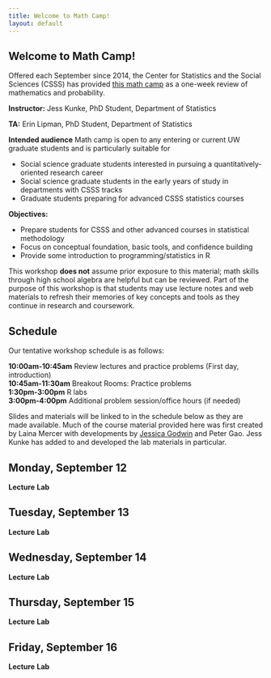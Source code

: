 ```yaml
---
title: Welcome to Math Camp!
layout: default
---
```


## Welcome to Math Camp!

Offered each September since 2014, the Center for Statistics and the Social Sciences (CSSS) has provided [this math camp](https://csss.uw.edu/academics/math-camp) as a one-week review of mathematics and probability.

  **Instructor:** Jess Kunke, PhD Student, Department of Statistics
  
  **TA:** Erin Lipman, PhD Student, Department of Statistics

**Intended audience**
Math camp is open to any entering or current UW graduate students and is particularly suitable for
* Social science graduate students interested in pursuing a quantitatively-oriented research career
* Social science graduate students in the early years of study in departments with CSSS tracks
* Graduate students preparing for advanced CSSS statistics courses

**Objectives:**

* Prepare students for CSSS and other advanced courses in statistical methodology
* Focus on conceptual foundation, basic tools, and confidence building
* Provide some introduction to programming/statistics in R

This workshop **does not** assume prior exposure to this material; math skills through high school
algebra are helpful but can be reviewed. Part of the purpose of this workshop is that students may use lecture notes and web materials to refresh their memories of key concepts and tools as they continue in research and coursework.

## Schedule

Our tentative workshop schedule is as follows:  

  **10:00am-10:45am**  Review lectures and practice problems (First day, introduction)  
  **10:45am-11:30am**  Breakout Rooms: Practice problems  
  **1:30pm-3:00pm**    R labs  
  **3:00pm-4:00pm**    Additional problem session/office hours (if needed)  

Slides and materials will be linked to in the schedule below as they are made available. Much of the course material provided here was first created by Laina Mercer with developments by [Jessica Godwin](https://jlgodwin.github.io/MathCamp) and Peter Gao. Jess Kunke has added to and developed the lab materials in particular.

## Monday, September 12
**Lecture**
**Lab**

## Tuesday, September 13
**Lecture**
**Lab**
 
## Wednesday, September 14
**Lecture**
**Lab**

## Thursday, September 15
**Lecture**
**Lab**

 
## Friday, September 16
**Lecture**
**Lab**



